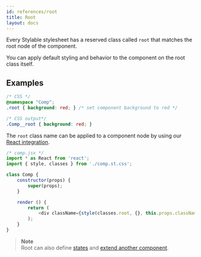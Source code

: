 ```yaml
---
id: references/root
title: Root
layout: docs
---
```


Every Stylable stylesheet has a reserved class called `root` that matches the root node of the component. 

You can apply default styling and behavior to the component on the root class itself.

## Examples

```css
/* CSS */
@namespace "Comp";
.root { background: red; } /* set component background to red */
```

```css
/* CSS output*/
.Comp__root { background: red; }
```

The `root` class name can be applied to a component node by using our [React integration](../getting-started/react-integration.md).

```js
/* comp.jsx */
import * as React from 'react';
import { style, classes } from './comp.st.css';

class Comp {
    constructor(props) {
        super(props);
    }

    render () {
        return (
            <div className={style(classes.root, {}, this.props.className)} />
        );
    }
}
```

> **Note**    
> Root can also define [states](./pseudo-classes) and [extend another component](./extend-stylesheet.md).
